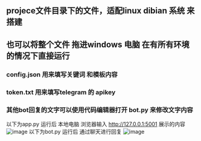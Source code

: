 ## projece文件目录下的文件，适配linux dibian 系统 来搭建
## 也可以将整个文件 拖进windows 电脑 在有所有环境的情况下直接运行 

### config.json  用来填写关键词  和模板内容 
### token.txt  用来填写telegram 的 apikey
### 其他bot回复的文字可以使用代码编辑器打开 bot.py 来修改文字内容
以下为app.py 运行后 本地电脑 浏览器输入 http://127.0.0.1:5001  展示的内容
![image](https://github.com/user-attachments/assets/7142807e-1f9b-40c3-933f-b7ef632b08cd)
以下为bot.py 运行后 通过聊天进行回复
![image](https://github.com/user-attachments/assets/5fdf0d5d-b659-489a-924b-d2009c11a017)
